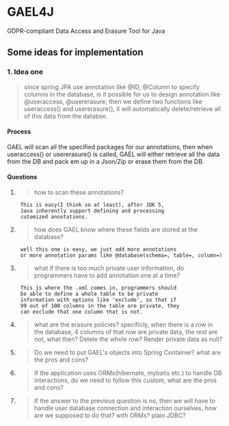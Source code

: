 # GAEL4J
GDPR-compliant Data Access and Erasure Tool for Java

## Some ideas for implementation

### 1. Idea one
> since spring JPA use annotation like @ID, @Column to specify columns in the database, is it possible for us to design annotation like @useraccess, @usererasure; then we define two functions like useraccess() and usererasure(), it will automatically delete/retrieve all of this data from the databse.

#### Process

GAEL will scan all the specified packages for our annotations, then when useraccess() or usererasure() is called, GAEL will either retrieve all the data from the DB and pack em up in a Json/Zip or erase them from the DB.

#### Questions

1. > how to scan these annotations?  

        This is easy(I think so at least), after JDK 5,
        Java inherently support defining and processing
        cutomized annotations.

2. > how does GAEL know where these fields are stored at the database?  

        well this one is easy, we just add more annotations
        or more annotation params like @database(schema=, table=, column=)

3. > what if there is too much private user information, do programmers have to add annotation one at a time?

        This is where the .xml comes in, programmers should
        be able to define a whole table to be private 
        information with options like 'exclude', so that if
        99 out of 100 columns in the table are private, they
        can exclude that one column that is not.

4. > what are the erasure policies? specificly, when there is a row in the database, 4 columns of that row are private data, the rest are not, what then? Delete the whole row? Render private data as null?
5. > Do we need to put GAEL's objects into Spring Container? what are the pros and cons?
6. > If the application uses ORMs(hibernate, mybatis etc.) to handle DB interactions, do we need to follow this custom, what are the pros and cons?
7. > If the answer to the previous question is no, then we will have to handle user database connection and interaction ourselves, how are we supposed to do that? with ORMs? plain JDBC?

